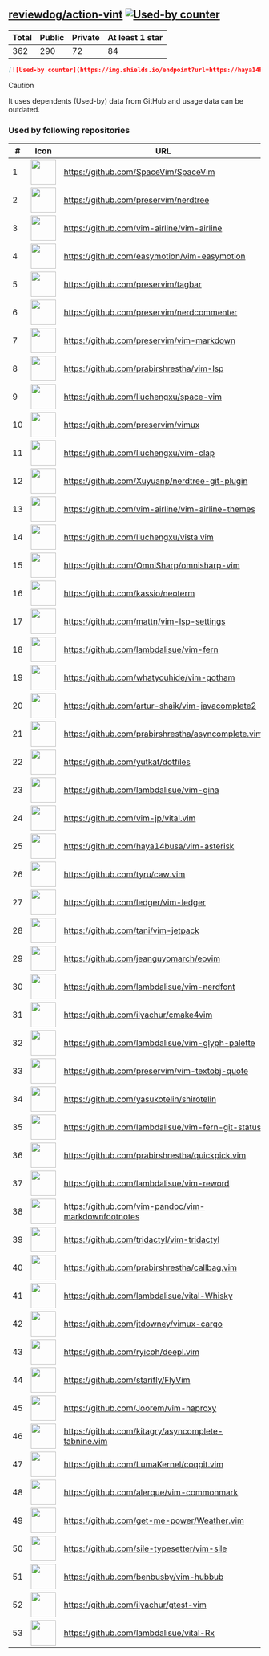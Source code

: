 





## [reviewdog/action-vint](https://github.com/reviewdog/action-vint) [![Used-by counter](https://img.shields.io/endpoint?url=https://haya14busa.github.io/github-used-by/data/reviewdog/action-vint/shieldsio.json)](https://github.com/haya14busa/github-used-by/tree/main/repo/reviewdog/action-vint)

| Total | Public | Private | At least 1 star
| ----- | ------ | ------- | ---------------
| 362 | 290 | 72 | 84 |

```md
[![Used-by counter](https://img.shields.io/endpoint?url=https://haya14busa.github.io/github-used-by/data/reviewdog/action-vint/shieldsio.json)](https://github.com/haya14busa/github-used-by/tree/main/repo/reviewdog/action-vint)
```

> [!CAUTION]
> It uses dependents (Used-by) data from GitHub and usage data can be outdated.

### Used by following repositories

| # | Icon | URL | Stars |
| -- | -- | -- | -- | 
|1|<img src="https://github.com/SpaceVim.png" width=50 height=50>|https://github.com/SpaceVim/SpaceVim|20306|
|2|<img src="https://github.com/preservim.png" width=50 height=50>|https://github.com/preservim/nerdtree|19638|
|3|<img src="https://github.com/vim-airline.png" width=50 height=50>|https://github.com/vim-airline/vim-airline|17788|
|4|<img src="https://github.com/easymotion.png" width=50 height=50>|https://github.com/easymotion/vim-easymotion|7501|
|5|<img src="https://github.com/preservim.png" width=50 height=50>|https://github.com/preservim/tagbar|6132|
|6|<img src="https://github.com/preservim.png" width=50 height=50>|https://github.com/preservim/nerdcommenter|4991|
|7|<img src="https://github.com/preservim.png" width=50 height=50>|https://github.com/preservim/vim-markdown|4686|
|8|<img src="https://github.com/prabirshrestha.png" width=50 height=50>|https://github.com/prabirshrestha/vim-lsp|3135|
|9|<img src="https://github.com/liuchengxu.png" width=50 height=50>|https://github.com/liuchengxu/space-vim|2855|
|10|<img src="https://github.com/preservim.png" width=50 height=50>|https://github.com/preservim/vimux|2215|
|11|<img src="https://github.com/liuchengxu.png" width=50 height=50>|https://github.com/liuchengxu/vim-clap|2114|
|12|<img src="https://github.com/Xuyuanp.png" width=50 height=50>|https://github.com/Xuyuanp/nerdtree-git-plugin|2082|
|13|<img src="https://github.com/vim-airline.png" width=50 height=50>|https://github.com/vim-airline/vim-airline-themes|2051|
|14|<img src="https://github.com/liuchengxu.png" width=50 height=50>|https://github.com/liuchengxu/vista.vim|1896|
|15|<img src="https://github.com/OmniSharp.png" width=50 height=50>|https://github.com/OmniSharp/omnisharp-vim|1716|
|16|<img src="https://github.com/kassio.png" width=50 height=50>|https://github.com/kassio/neoterm|1315|
|17|<img src="https://github.com/mattn.png" width=50 height=50>|https://github.com/mattn/vim-lsp-settings|1300|
|18|<img src="https://github.com/lambdalisue.png" width=50 height=50>|https://github.com/lambdalisue/vim-fern|1288|
|19|<img src="https://github.com/whatyouhide.png" width=50 height=50>|https://github.com/whatyouhide/vim-gotham|1254|
|20|<img src="https://github.com/artur-shaik.png" width=50 height=50>|https://github.com/artur-shaik/vim-javacomplete2|973|
|21|<img src="https://github.com/prabirshrestha.png" width=50 height=50>|https://github.com/prabirshrestha/asyncomplete.vim|928|
|22|<img src="https://github.com/yutkat.png" width=50 height=50>|https://github.com/yutkat/dotfiles|777|
|23|<img src="https://github.com/lambdalisue.png" width=50 height=50>|https://github.com/lambdalisue/vim-gina|688|
|24|<img src="https://github.com/vim-jp.png" width=50 height=50>|https://github.com/vim-jp/vital.vim|574|
|25|<img src="https://github.com/haya14busa.png" width=50 height=50>|https://github.com/haya14busa/vim-asterisk|384|
|26|<img src="https://github.com/tyru.png" width=50 height=50>|https://github.com/tyru/caw.vim|379|
|27|<img src="https://github.com/ledger.png" width=50 height=50>|https://github.com/ledger/vim-ledger|376|
|28|<img src="https://github.com/tani.png" width=50 height=50>|https://github.com/tani/vim-jetpack|322|
|29|<img src="https://github.com/jeanguyomarch.png" width=50 height=50>|https://github.com/jeanguyomarch/eovim|193|
|30|<img src="https://github.com/lambdalisue.png" width=50 height=50>|https://github.com/lambdalisue/vim-nerdfont|144|
|31|<img src="https://github.com/ilyachur.png" width=50 height=50>|https://github.com/ilyachur/cmake4vim|129|
|32|<img src="https://github.com/lambdalisue.png" width=50 height=50>|https://github.com/lambdalisue/vim-glyph-palette|126|
|33|<img src="https://github.com/preservim.png" width=50 height=50>|https://github.com/preservim/vim-textobj-quote|123|
|34|<img src="https://github.com/yasukotelin.png" width=50 height=50>|https://github.com/yasukotelin/shirotelin|91|
|35|<img src="https://github.com/lambdalisue.png" width=50 height=50>|https://github.com/lambdalisue/vim-fern-git-status|88|
|36|<img src="https://github.com/prabirshrestha.png" width=50 height=50>|https://github.com/prabirshrestha/quickpick.vim|79|
|37|<img src="https://github.com/lambdalisue.png" width=50 height=50>|https://github.com/lambdalisue/vim-reword|44|
|38|<img src="https://github.com/vim-pandoc.png" width=50 height=50>|https://github.com/vim-pandoc/vim-markdownfootnotes|35|
|39|<img src="https://github.com/tridactyl.png" width=50 height=50>|https://github.com/tridactyl/vim-tridactyl|33|
|40|<img src="https://github.com/prabirshrestha.png" width=50 height=50>|https://github.com/prabirshrestha/callbag.vim|29|
|41|<img src="https://github.com/lambdalisue.png" width=50 height=50>|https://github.com/lambdalisue/vital-Whisky|27|
|42|<img src="https://github.com/jtdowney.png" width=50 height=50>|https://github.com/jtdowney/vimux-cargo|24|
|43|<img src="https://github.com/ryicoh.png" width=50 height=50>|https://github.com/ryicoh/deepl.vim|23|
|44|<img src="https://github.com/starifly.png" width=50 height=50>|https://github.com/starifly/FlyVim|20|
|45|<img src="https://github.com/Joorem.png" width=50 height=50>|https://github.com/Joorem/vim-haproxy|20|
|46|<img src="https://github.com/kitagry.png" width=50 height=50>|https://github.com/kitagry/asyncomplete-tabnine.vim|13|
|47|<img src="https://github.com/LumaKernel.png" width=50 height=50>|https://github.com/LumaKernel/coqpit.vim|10|
|48|<img src="https://github.com/alerque.png" width=50 height=50>|https://github.com/alerque/vim-commonmark|9|
|49|<img src="https://github.com/get-me-power.png" width=50 height=50>|https://github.com/get-me-power/Weather.vim|8|
|50|<img src="https://github.com/sile-typesetter.png" width=50 height=50>|https://github.com/sile-typesetter/vim-sile|8|
|51|<img src="https://github.com/benbusby.png" width=50 height=50>|https://github.com/benbusby/vim-hubbub|6|
|52|<img src="https://github.com/ilyachur.png" width=50 height=50>|https://github.com/ilyachur/gtest-vim|5|
|53|<img src="https://github.com/lambdalisue.png" width=50 height=50>|https://github.com/lambdalisue/vital-Rx|5|

